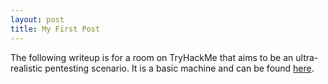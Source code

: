 ```yaml
---
layout: post
title: My First Post
---
```


The following writeup is for a room on TryHackMe that aims to be an ultra-realistic pentesting scenario. It is a basic machine and can be found [here](https://tryhackme.com/room/road). 

